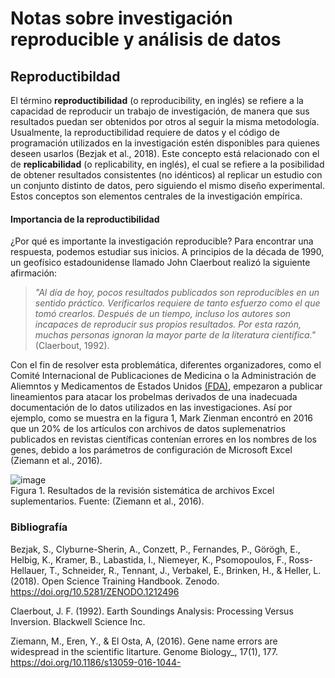 # Notas sobre investigación  reproducible y análisis de datos
## Reproductibildad

El término **reproductibilidad** (o reproducibility, en inglés) se refiere a  la capacidad de reproducir un trabajo de investigación, de manera que sus resultados puedan ser obtenidos por otros al seguir la misma metodología. Usualmente, la reproductibilidad requiere de datos y el código de programación utilizados en la investigación estén disponibles para quienes deseen usarlos (Bezjak et al., 2018). Este concepto está relacionado con el de **replicabilidad** (o replicability, en inglés), el cual se refiere a la posibilidad de obtener resultados consistentes  (no idénticos) al replicar un estudio con un conjunto distinto de datos, pero siguiendo el mismo diseño experimental. Estos conceptos son elementos centrales de la investigación empírica.  

#### **Importancia de la reproductibilidad**

¿Por qué es importante la investigación reproducible? Para encontrar una respuesta, podemos estudiar sus inicios. A principios de la década de 1990, un geofísico estadounidense llamado John Claerbout realizó la siguiente afirmación:  

> _"Al día de hoy, pocos  resultados publicados son reproducibles en un sentido práctico. Verificarlos requiere de tanto esfuerzo como el que tomó crearlos. Después de un tiempo, incluso los autores son incapaces de reproducir sus propios resultados. Por esta razón, muchas personas ignoran la mayor parte de la literatura científica."_ (Claerbout, 1992).

Con el fin de resolver esta problemática, diferentes organizadores, como el Comité Internacional de Publicaciones de Medicina o la Administración de Aliemntos y Medicamentos de Estados Unidos [(FDA)](https://www.fda.gov/about-fda/fda-en-espanol), empezaron a publicar lineamientos para atacar los probelmas derivados de una inadecuada documentación de lo datos utilizados en las investigaciones. Así por ejemplo, como se muestra en la figura 1, Mark Zienman encontró en 2016 que un 20% de los artículos con archivos de datos suplemenatrios publicados en revistas científicas contenían errores en los nombres de los genes, debido a los parámetros de configuración de Microsoft Excel (Ziemann et al., 2016).  

![image](https://user-images.githubusercontent.com/82826016/115761419-8c89e500-a35f-11eb-90f2-d321bde0bcfa.png)  
Figura 1. Resultados de la revisión sistemática de archivos Excel suplementarios. Fuente: (Ziemann et al., 2016).

### Bibliografía

Bezjak, S., Clyburne-Sherin, A., Conzett, P., Fernandes, P., Görögh, E., Helbig, K., Kramer, B., Labastida, I., Niemeyer, K., Psomopoulos, F., Ross-Hellauer, T., Schneider, R., Tennant, J., Verbakel, E., Brinken, H., & Heller, L. (2018). Open Science Training Handbook. Zenodo. https://doi.org/10.5281/ZENODO.1212496

Claerbout, J. F. (1992). Earth Soundings Analysis: Processing Versus Inversion. Blackwell Science Inc.

Ziemann, M., Eren, Y.,  & El Osta, A, (2016). Gene name errors are widespread in the scientific litarture. Genome Biology_, 17(1), 177.  https://doi.org/10.1186/s13059-016-1044-
